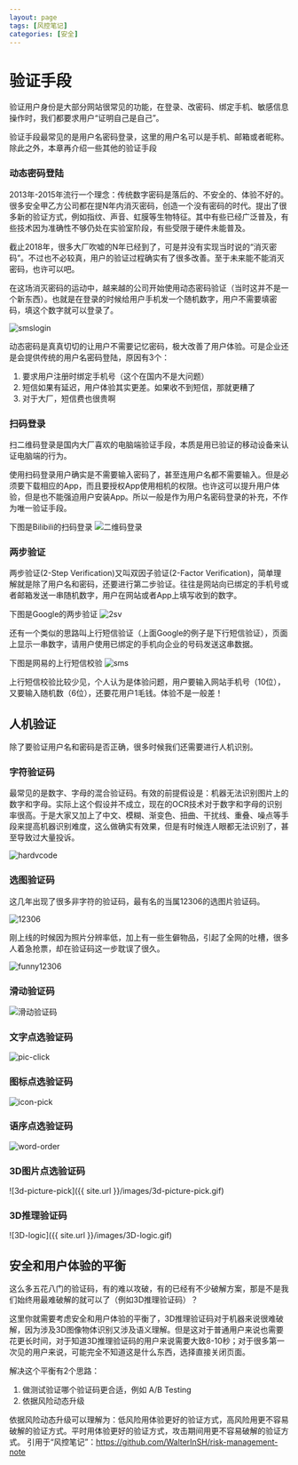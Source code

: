 ```yaml
---
layout: page
tags: [风控笔记]
categories: [安全]
---
```

# 验证手段

验证用户身份是大部分网站很常见的功能，在登录、改密码、绑定手机、敏感信息操作时，我们都要求用户“证明自己是自己”。

验证手段最常见的是用户名密码登录，这里的用户名可以是手机、邮箱或者昵称。除此之外，本章再介绍一些其他的验证手段

### 动态密码登陆

2013年-2015年流行一个理念：传统数字密码是落后的、不安全的、体验不好的。很多安全甲乙方公司都在提N年内消灭密码，创造一个没有密码的时代。提出了很多新的验证方式，例如指纹、声音、虹膜等生物特征。其中有些已经广泛普及，有些技术因为准确性不够仍处在实验室阶段，有些受限于硬件未能普及。

截止2018年，很多大厂吹嘘的N年已经到了，可是并没有实现当时说的“消灭密码”。不过也不必较真，用户的验证过程确实有了很多改善。至于未来能不能消灭密码，也许可以吧。

在这场消灭密码的运动中，越来越的公司开始使用动态密码验证（当时这并不是一个新东西）。也就是在登录的时候给用户手机发一个随机数字，用户不需要填密码，填这个数字就可以登录了。

![smslogin](images/smslogin.jpg)

动态密码是真真切切的让用户不需要记忆密码，极大改善了用户体验。可是企业还是会提供传统的用户名密码登陆，原因有3个：
1. 要求用户注册时绑定手机号（这个在国内不是大问题）
2. 短信如果有延迟，用户体验其实更差。如果收不到短信，那就更糟了
3. 对于大厂，短信费也很贵啊

### 扫码登录

扫二维码登录是国内大厂喜欢的电脑端验证手段，本质是用已验证的移动设备来认证电脑端的行为。

使用扫码登录用户确实是不需要输入密码了，甚至连用户名都不需要输入。但是必须要下载相应的App，而且要授权App使用相机的权限。也许这可以提升用户体验，但是也不能强迫用户安装App。所以一般是作为用户名密码登录的补充，不作为唯一验证手段。

下图是Bilibili的扫码登录
![二维码登录](images/qr-login.jpg)

### 两步验证

两步验证(2-Step Verification)又叫双因子验证(2-Factor Verification)，简单理解就是除了用户名和密码，还要进行第二步验证。往往是网站向已绑定的手机号或者邮箱发送一串随机数字，用户在网站或者App上填写收到的数字。

下图是Google的两步验证
![2sv](images/2sv.jpg)

还有一个类似的思路叫上行短信验证（上面Google的例子是下行短信验证），页面上显示一串数字，请用户使用已绑定的手机向企业的号码发送这串数据。

下图是网易的上行短信校验
![sms](images/smsverification.jpg)

上行短信校验比较少见，个人认为是体验问题，用户要输入网站手机号（10位），又要输入随机数（6位），还要花用户1毛钱。体验不是一般差！

## 人机验证

除了要验证用户名和密码是否正确，很多时候我们还需要进行人机识别。

### 字符验证码

最常见的是数字、字母的混合验证码。有效的前提假设是：机器无法识别图片上的数字和字母。实际上这个假设并不成立，现在的OCR技术对于数字和字母的识别率很高。于是大家又加上了中文、模糊、渐变色、扭曲、干扰线、重叠、噪点等手段来提高机器识别难度，这么做确实有效果，但是有时候连人眼都无法识别了，甚至导致过大量投诉。

![hardvcode](images/hardvcode.jpg)

### 选图验证码

这几年出现了很多非字符的验证码，最有名的当属12306的选图片验证码。

![12306](images/12306verification.jpg)

刚上线的时候因为照片分辨率低，加上有一些生僻物品，引起了全网的吐槽，很多人着急抢票，却在验证码这一步耽误了很久。

![funny12306](images/funny12306.jpg)

### 滑动验证码

![滑动验证码](images/jigsaw-verification.gif)

### 文字点选验证码

![pic-click](images/pic-click.gif)

### 图标点选验证码

![icon-pick](images/icon-pick.jpg)

### 语序点选验证码

![word-order](images/word-order.gif)

### 3D图片点选验证码

![3d-picture-pick]({{ site.url }}/images/3d-picture-pick.gif)

### 3D推理验证码

![3D-logic]({{ site.url }}/images/3D-logic.gif)

## 安全和用户体验的平衡

这么多五花八门的验证码，有的难以攻破，有的已经有不少破解方案，那是不是我们始终用最难破解的就可以了（例如3D推理验证码）？

这里你就需要考虑安全和用户体验的平衡了，3D推理验证码对于机器来说很难破解，因为涉及3D图像物体识别又涉及语义理解。但是这对于普通用户来说也需要花更长时间，对于知道3D推理验证码的用户来说需要大致8-10秒；对于很多第一次见的用户来说，可能完全不知道这是什么东西，选择直接关闭页面。

解决这个平衡有2个思路：
1. 做测试验证哪个验证码更合适，例如 A/B Testing
2. 依据风险动态升级

依据风险动态升级可以理解为：低风险用体验更好的验证方式，高风险用更不容易破解的验证方式。平时用体验更好的验证方式，攻击期间用更不容易破解的验证方式。
引用于“风控笔记”：https://github.com/WalterInSH/risk-management-note
